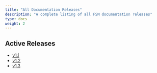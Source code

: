 ```yaml
---
title: "All Documentation Releases"
description: "A complete listing of all FSM documentation releases"
type: docs
weight: 2
---
```


## Active Releases

- [v1.1](https://release-v1-1.fsm-docs.flomesh.io/)
- [v1.2](https://release-v1-2.fsm-docs.flomesh.io/)
- [v1.3](https://fsm-docs.flomesh.io/)
